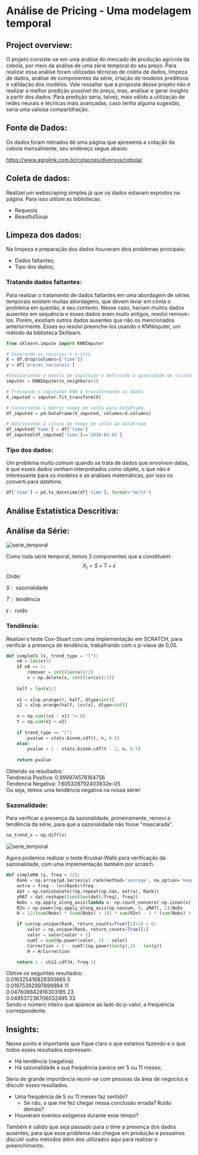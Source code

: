# Análise de Pricing - Uma modelagem temporal

## Project overview:
O projeto consiste-se em uma análise do mercado de produção agrícola da cebola, por meio da análise de uma série temporal do seu preço. Para realizar essa análise foram utilizadas técnicas de coleta de dados, limpeza de dados, análise de componentes da série, criação de modelos preditivos e validação dos modelos. Vale ressaltar que a proposta desse projeto não é realizar a melhor predição possível do preço, mas, analisar e gerar insights a partir dos dados. Para predição seria, talvez, mais válido a utilização de redes neurais e técnicas mais avançadas, caso tenha alguma sugestão, seria uma valiosa compartilhação.

## Fonte de Dados:
Os dados foram retirados de uma página que apresenta a cotação da cebola mensalmente, seu endereço segue abaixo:

https://www.agrolink.com.br/cotacoes/diversos/cebola/

## Coleta de dados:
Realizei um webscraping simples já que os dados estavam expostos na página. Para isso utilizei as bibliotecas:
- Requests
- BeautfulSoup

## Limpeza dos dados:
Na limpeza e preparação dos dados houveram dois problemas principais:
- Dados faltantes;
- Tipo dos dados;

### Tratando dados faltantes: 
Para realizar o tratamento de dados faltantes em uma abordagem de séries temporais existem muitas abordagens, que devem levar em conta o problema em questão, e seu contexto. Nesse caso, haviam muitos dados ausentes em sequência e esses dados eram muito antigos, resolvi remove-los. Porém, existiam outros dados ausentes que não os mencionados anteriormente. Esses eu resolvi preenche-los usando o KNNinputer, um método da biblioteca Skitlearn.
```python
from sklearn.impute import KNNImputer

# Separando os recursos e o alvo
X = df.drop(columns=['time'])
y = df['precos_nacionais']

#Instanciando o modelo de inputação e definindo a quantidade de vizinhos
imputer = KNNImputer(n_neighbors=2)  

# Treinando o imputador KNN e transformando os dados
X_imputed = imputer.fit_transform(X)

# Convertendo a matriz numpy de volta para DataFrame
df_imputed = pd.DataFrame(X_imputed, columns=X.columns)

# Adicionando a coluna de tempo de volta ao DataFrame
df_imputed['time'] = df['time']
df_imputed[df_imputed['time']=='2016-03-01']
```

### Tipo dos dados:
Um problema muito comum quando se trata de dados que envolvem datas, é que esses dados venham interpretados como objeto, o que não é interessante para os modelos e as análises matemáticas, por isso os converti para datetime.
```python
df['time'] = pd.to_datetime(df['time'], format='%m/%Y')
```
## Análise Estatística Descritiva:



## Análise da Série:

![serie_temporal](time_series_plot.png)

Como toda série temporal, temos 3 componentes que a constituem:
$$X_t = S + T + \epsilon$$
Onde:

$S:\text{ sazonalidade}$

$T:\text{ tendência}$

$\epsilon:\text{ ruído}$

### Tendência:
Realizei o teste Cox-Stuart com uma implementação em SCRATCH, para verificar a presença de tendência, trabalhando com o p-vlaue de 0,05. 
```python
def simpleCS (x, trend_type = "l"):
    n0 = len(x)%2
    if n0 == 1:
        remover = int((len(x))/2)
        x = np.delete(x, int((len(x))/2))
        
    half = len(x)/2
    
    x1 = x[np.arange(0, half, dtype=int)]
    x2 = x[np.arange(half, len(x), dtype=int)]
    
    n = np.sum((x2 - x1) != 0)
    t = np.sum(x1 < x2)
    
    if trend_type == "l":
        pvalue = stats.binom.cdf(t, n, 0.5)
    else:
        pvalue = 1 - stats.binom.cdf(t - 1, n, 0.5)
    
    return pvalue
```
Obtendo os resultados:  
Tendnecia Positiva: 0.999974576164756  
Tendencia Negativa:  7.605328792403832e-05  
Ou seja, temos uma tendência negativa na nossa série!

### Sazonalidade:
Para verificar a presença da sazonalidade, primeiramente, removi a tendência da série, para que a sazonalidade não fosse "mascarada".

```python
no_trend_x = np.diff(x)
```
![serie_temporal](time_series_no_tendency.png)

Agora podemos realizar o teste Kruskal-Walls para verificação da sazonalidade, com uma implementação também por scratch.
```python
def simpleKW (y, freq = 12):    
    Rank = np.array(pd.Series(y).rank(method='average', na_option='keep'))
    extra = freq - len(Rank)%freq
    dat = np.concatenate((np.repeat(np.nan, extra), Rank))
    yMAT = dat.reshape((int(len(dat)/freq), freq))
    Nobs = np.apply_along_axis(lambda x: np.count_nonzero(~np.isnan(x)), 0, yMAT)
    R2n = np.power(np.apply_along_axis(np.nansum, 0, yMAT), 2)/Nobs
    H = 12/(sum(Nobs) * (sum(Nobs) + 1)) * sum(R2n) - 3 * (sum(Nobs) + 1)

    if sum(np.unique(Rank, return_counts=True)[1]>1) > 0:
        valor = np.unique(Rank, return_counts=True)[1]
        valor = valor[valor > 1]
        sumT = sum(np.power(valor, 3) - valor)
        Correction = 1 - sumT/(np.power(len(y),3) - len(y))
        H = H/Correction

    return 1 - chi2.cdf(H, freq-1)
```
Obtive os seguintes resultados:  
0.016325416829300665 5  
0.01975392997899994 11  
0.047608842916303185 23  
0.049537236706032495 33  
Sendo o número inteiro que aparece ao lado do p-valor, a frequência correspondente.

## Insights:
Nesse ponto é importante que fique claro o que estamos fazendo e o que todos esses resultados expressam:
- Há tendência (negativa).
- Há sazonalidade e sua frequência parece ser 5 ou 11 meses;  

Seria de grande importância reunir-se com pessoas da área de negocíos e discutir esses resultados. 
- Uma frequência de 5 ou 11 meses faz sentido? 
    - Se não, o que me fez chegar nessa conclusão errada? Ruído demais?  
- Houveram eventos exôgenos durante esse tempo?  

Também é válido que seja passado para o time a presença dos dados ausentes, para que esse problema não chegue em produção e possamos discutir outro métodos além dos utilizados aqui para realizar o preenchimento.